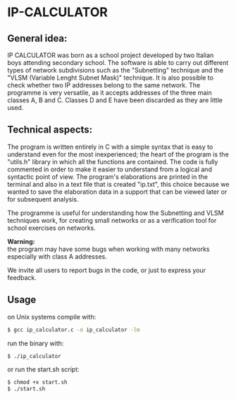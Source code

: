 # IP-CALCULATOR

## General idea:
IP CALCULATOR was born as a school project developed by two Italian boys attending secondary school.
The software is able to carry out different types of network subdivisions such as the "Subnetting" technique and the "VLSM (Variable Lenght Subnet Mask)" technique.
It is also possible to check whether two IP addresses belong to the same network.
The programme is very versatile, as it accepts addresses of the three main classes A, B and C. Classes D and E have been discarded as they are little used.  

## Technical aspects:
The program is written entirely in C with a simple syntax that is easy to understand even for the most inexperienced; the heart of the program is the "utils.h" library in which all the functions are contained. The code is fully commented in order to make it easier to understand from a logical and syntactic point of view.
The program's elaborations are printed in the terminal and also in a text file that is created "ip.txt", this choice because we wanted to save the elaboration data in a support that can be viewed later or for subsequent analysis.

The programme is useful for understanding how the Subnetting and VLSM techniques work, for creating small networks or as a verification tool for school exercises on networks.

**Warning:**<br>
the program may have some bugs when working with many networks especially with class A addresses.

We invite all users to report bugs in the code, or just to express your feedback.

## Usage
on Unix systems compile with:
```bash
$ gcc ip_calculator.c -o ip_calculator -lm
```
run the binary with:
```bash
$ ./ip_calculator
```
or run the start.sh script:
```bash
$ chmod +x start.sh
$ ./start.sh
```
